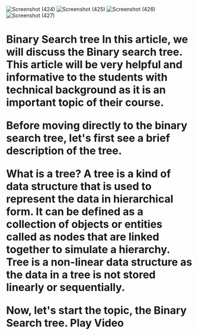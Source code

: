 ![Screenshot (424)](https://user-images.githubusercontent.com/89120960/204856926-0ec93b74-095d-4474-9c8a-29d8a7405a96.png)
![Screenshot (425)](https://user-images.githubusercontent.com/89120960/204856934-99217def-1775-47b2-a8ca-582d2387209b.png)
![Screenshot (426)](https://user-images.githubusercontent.com/89120960/204856936-f4c85109-4a85-467d-8dcb-e90eb1fe9f4d.png)
![Screenshot (427)](https://user-images.githubusercontent.com/89120960/204857274-ae4d7edd-e2da-481a-8da6-05d35bb94317.png)

<h1>
  Binary Search tree
In this article, we will discuss the Binary search tree. This article will be very helpful and informative to the students with technical background as it is an important topic of their course.

Before moving directly to the binary search tree, let's first see a brief description of the tree.

What is a tree?
A tree is a kind of data structure that is used to represent the data in hierarchical form. It can be defined as a collection of objects or entities called as nodes that are linked together to simulate a hierarchy. Tree is a non-linear data structure as the data in a tree is not stored linearly or sequentially.

Now, let's start the topic, the Binary Search tree.
Play Video
</h1>

